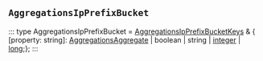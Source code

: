 ## `AggregationsIpPrefixBucket`
:::
type AggregationsIpPrefixBucket = [AggregationsIpPrefixBucketKeys](./AggregationsIpPrefixBucketKeys.md) & { [property: string]: [AggregationsAggregate](./AggregationsAggregate.md) | boolean | string | [integer](./integer.md) | [long](./long.md);};
:::
